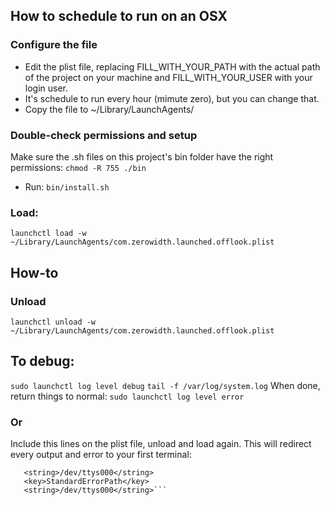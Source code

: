 ## How to schedule to run on an OSX
### Configure the file
* Edit the plist file, replacing FILL_WITH_YOUR_PATH with the actual path of the project on your machine and FILL_WITH_YOUR_USER with your login user.
* It's schedule to run every hour (mimute zero), but you can change that.
* Copy the file to ~/Library/LaunchAgents/
### Double-check permissions and setup
Make sure the .sh files on this project's bin folder have the right permissions:
```chmod -R 755 ./bin```
* Run: 
```bin/install.sh```
### Load: 
```launchctl load -w ~/Library/LaunchAgents/com.zerowidth.launched.offlook.plist```

## How-to
### Unload
```launchctl unload -w ~/Library/LaunchAgents/com.zerowidth.launched.offlook.plist```

## To debug:
```sudo launchctl log level debug```
```tail -f /var/log/system.log```
When done, return things to normal:
```sudo launchctl log level error```

### Or
Include this lines on the plist file, unload and load again. This will redirect every output and error to your first terminal:
```<key>StandardOutPath</key>
   <string>/dev/ttys000</string>
   <key>StandardErrorPath</key>
   <string>/dev/ttys000</string>```
